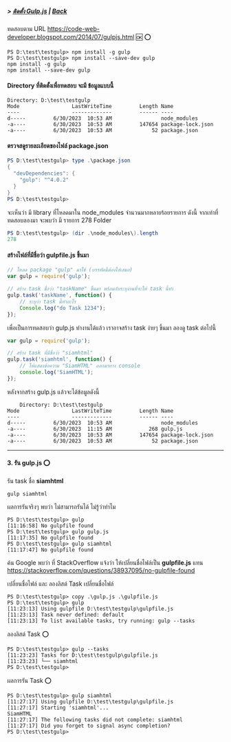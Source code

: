 ##### > [ติดตั้ง Gulp.js](./setup_gulp.md) | [Back](../readme.md)

ทดสอบตาม URL https://code-web-developer.blogspot.com/2014/07/gulpjs.html  :ok: :o:


```batch
PS D:\test\testgulp> npm install -g gulp
PS D:\test\testgulp> npm install --save-dev gulp
npm install -g gulp
npm install --save-dev gulp
```

#### Directory ที่ติดตั้งเพื่อทดสอบ จะมี ข้อมูลแบบนี้ 
```batch
Directory: D:\test\testgulp
Mode                 LastWriteTime         Length Name
----                 -------------         ------ ----
d-----         6/30/2023  10:53 AM                node_modules
-a----         6/30/2023  10:53 AM         147654 package-lock.json
-a----         6/30/2023  10:53 AM             52 package.json
```

#### ตรวจสดูรายละเอียดของไฟล์ package.json 

```powershell
PS D:\test\testgulp> type .\package.json
{
  "devDependencies": {
    "gulp": "^4.0.2"
  }
}
PS D:\test\testgulp>
```
จะเห็นว่า มี library ที่โหลดมาใน node_modules จำนวนมากหลายร้อยรายการ ดังนี้  จากเท่าที่ทดสอบลองมา จะพบว่า มี รายการ 278 Folder  
```powershell
PS D:\test\testgulp> (dir .\node_modules\).length
278
```
 
#### สร้างไฟล์ที่มีชื่อว่า gulpfile.js ขึ้นมา  
 
```js
// โหลด package "gulp" มาใช้ (บรรทัดนี้ต้องใส่เสมอ)
var gulp = require('gulp');

// สร้าง task ชื่อว่า "taskName" ขึ้นมา พร้อมกับระบุงานที่จะให้ task นี้ทำ
gulp.task('taskName', function() {
    // ระบุว่า task นี้ทำอะไร
    Console.log("do Task 1234");
});
```

เพื่อเป็นการทดสอบว่า gulp.js ทำงานได้แล้ว เราอาจสร้าง task ง่ายๆ ขึ้นมา ลองดู task ต่อไปนี้

```js
var gulp = require('gulp');

// สร้าง task ที่มีชื่อว่า "siamhtml"
gulp.task('siamhtml', function() {
    // ให้แสดงข้อความ "SiamHTML" ออกมาทาง console
    console.log('SiamHTML');
});
```

หลังจากสร้าง gulp.js แล้วจะได้ข้อมูลดังนี้ 
```batch
    Directory: D:\test\testgulp
Mode                 LastWriteTime         Length Name
----                 -------------         ------ ----
d-----         6/30/2023  10:53 AM                node_modules
-a----         6/30/2023  11:15 AM            268 gulp.js
-a----         6/30/2023  10:53 AM         147654 package-lock.json
-a----         6/30/2023  10:53 AM             52 package.json
```

---
#### 3. รัน gulp.js  :o:
รัน task ชื่อ  **siamhtml**  
```batch
gulp siamhtml
```

ผลการรันจริงๆ พบว่า ไม่สามารถรันได้  ไม่รู้ว่าทำไม 
```batch
PS D:\test\testgulp> gulp
[11:16:58] No gulpfile found
PS D:\test\testgulp> gulp gulp.js
[11:17:35] No gulpfile found
PS D:\test\testgulp> gulp siamhtml
[11:17:47] No gulpfile found
```

ค้น Google พบว่า ที่ StackOverflow แจ้งว่า ให้เปลี่ยนชื่อไฟล์เป็น **gulpfile.js** แทน  
https://stackoverflow.com/questions/38937095/no-gulpfile-found


เปลี่ยนชื่อไฟล์ และ ลองลิสต์ Task 
เปลี่ยนชื่อไฟล์ 
```batch
PS D:\test\testgulp> copy .\gulp.js .\gulpfile.js
PS D:\test\testgulp> gulp
[11:23:13] Using gulpfile D:\test\testgulp\gulpfile.js
[11:23:13] Task never defined: default
[11:23:13] To list available tasks, try running: gulp --tasks
```

ลองลิสต์ Task  :o:
```batch
PS D:\test\testgulp> gulp --tasks
[11:23:23] Tasks for D:\test\testgulp\gulpfile.js
[11:23:23] └── siamhtml
PS D:\test\testgulp>
```

ผลการรัน Task  :o:
```batch
PS D:\test\testgulp> gulp siamhtml
[11:27:17] Using gulpfile D:\test\testgulp\gulpfile.js
[11:27:17] Starting 'siamhtml'...
SiamHTML
[11:27:17] The following tasks did not complete: siamhtml
[11:27:17] Did you forget to signal async completion?
PS D:\test\testgulp>
```
